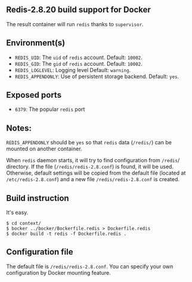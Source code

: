 ## Redis-2.8.20 build support for Docker

The result container will run `redis` thanks to `supervisor`.

## Environment(s)

* `REDIS_UID`: The `uid` of `redis` account. Default: `10002`.
* `REDIS_GID`: The `gid` of `redis` account. Default: `10002`.
* `REDIS_LOGLEVEL`: Logging level Default: `warning`.
* `REDIS_APPENDONLY`: Use of persistent storage backend. Default: `yes`.

## Exposed ports

* `6379`: The popular `redis` port

## Notes:

`REDIS_APPENDONLY` should be `yes` so that `redis` data (`/redis/`)
can be mounted on another container.

When `redis` daemon starts, it will try to find configuration from `/redis`/
directory. If the file (`/redis/redis-2.8.conf`) is found, it will be used.
Otherwise, default settings will be copied from the default file
(located at `/etc/redis-2.8.conf`) and a new file `/redis/redis-2.8.conf`
is created.

## Build instruction

It's easy.

    $ cd context/
    $ bocker ../bocker/Bockerfile.redis > Dockerfile.redis
    $ docker build -t redis -f Dockerfile.redis .

## Configuration file

The default file is `/redis/redis-2.8.conf`. You can specify your own
configuration by Docker mounting feature.
